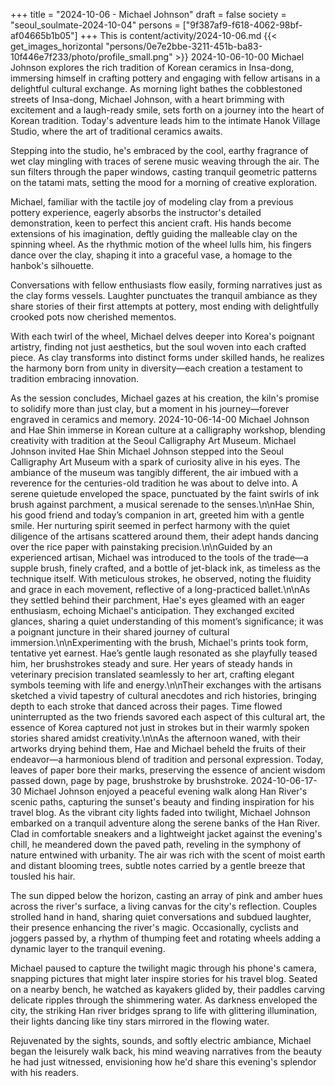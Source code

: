 +++
title = "2024-10-06 - Michael Johnson"
draft = false
society = "seoul_soulmate-2024-10-04"
persons = ["9f387af9-f618-4062-98bf-af04665b1b05"]
+++
This is content/activity/2024-10-06.md
{{< get_images_horizontal "persons/0e7e2bbe-3211-451b-ba83-10f446e7f233/photo/profile_small.png" >}}
2024-10-06-10-00
Michael Johnson explores the rich tradition of Korean ceramics in Insa-dong, immersing himself in crafting pottery and engaging with fellow artisans in a delightful cultural exchange.
As morning light bathes the cobblestoned streets of Insa-dong, Michael Johnson, with a heart brimming with excitement and a laugh-ready smile, sets forth on a journey into the heart of Korean tradition. Today's adventure leads him to the intimate Hanok Village Studio, where the art of traditional ceramics awaits.

Stepping into the studio, he's embraced by the cool, earthy fragrance of wet clay mingling with traces of serene music weaving through the air. The sun filters through the paper windows, casting tranquil geometric patterns on the tatami mats, setting the mood for a morning of creative exploration.

Michael, familiar with the tactile joy of modeling clay from a previous pottery experience, eagerly absorbs the instructor's detailed demonstration, keen to perfect this ancient craft. His hands become extensions of his imagination, deftly guiding the malleable clay on the spinning wheel. As the rhythmic motion of the wheel lulls him, his fingers dance over the clay, shaping it into a graceful vase, a homage to the hanbok's silhouette.

Conversations with fellow enthusiasts flow easily, forming narratives just as the clay forms vessels. Laughter punctuates the tranquil ambiance as they share stories of their first attempts at pottery, most ending with delightfully crooked pots now cherished mementos.

With each twirl of the wheel, Michael delves deeper into Korea's poignant artistry, finding not just aesthetics, but the soul woven into each crafted piece. As clay transforms into distinct forms under skilled hands, he realizes the harmony born from unity in diversity—each creation a testament to tradition embracing innovation.

As the session concludes, Michael gazes at his creation, the kiln's promise to solidify more than just clay, but a moment in his journey—forever engraved in ceramics and memory.
2024-10-06-14-00
Michael Johnson and Hae Shin immerse in Korean culture at a calligraphy workshop, blending creativity with tradition at the Seoul Calligraphy Art Museum.
Michael Johnson invited Hae Shin
Michael Johnson stepped into the Seoul Calligraphy Art Museum with a spark of curiosity alive in his eyes. The ambiance of the museum was tangibly different, the air imbued with a reverence for the centuries-old tradition he was about to delve into. A serene quietude enveloped the space, punctuated by the faint swirls of ink brush against parchment, a musical serenade to the senses.\n\nHae Shin, his good friend and today’s companion in art, greeted him with a gentle smile. Her nurturing spirit seemed in perfect harmony with the quiet diligence of the artisans scattered around them, their adept hands dancing over the rice paper with painstaking precision.\n\nGuided by an experienced artisan, Michael was introduced to the tools of the trade—a supple brush, finely crafted, and a bottle of jet-black ink, as timeless as the technique itself. With meticulous strokes, he observed, noting the fluidity and grace in each movement, reflective of a long-practiced ballet.\n\nAs they settled behind their parchment, Hae's eyes gleamed with an eager enthusiasm, echoing Michael's anticipation. They exchanged excited glances, sharing a quiet understanding of this moment’s significance; it was a poignant juncture in their shared journey of cultural immersion.\n\nExperimenting with the brush, Michael's prints took form, tentative yet earnest. Hae’s gentle laugh resonated as she playfully teased him, her brushstrokes steady and sure. Her years of steady hands in veterinary precision translated seamlessly to her art, crafting elegant symbols teeming with life and energy.\n\nTheir exchanges with the artisans sketched a vivid tapestry of cultural anecdotes and rich histories, bringing depth to each stroke that danced across their pages. Time flowed uninterrupted as the two friends savored each aspect of this cultural art, the essence of Korea captured not just in strokes but in their warmly spoken stories shared amidst creativity.\n\nAs the afternoon waned, with their artworks drying behind them, Hae and Michael beheld the fruits of their endeavor—a harmonious blend of tradition and personal expression. Today, leaves of paper bore their marks, preserving the essence of ancient wisdom passed down, page by page, brushstroke by brushstroke.
2024-10-06-17-30
Michael Johnson enjoyed a peaceful evening walk along Han River's scenic paths, capturing the sunset's beauty and finding inspiration for his travel blog.
As the vibrant city lights faded into twilight, Michael Johnson embarked on a tranquil adventure along the serene banks of the Han River. Clad in comfortable sneakers and a lightweight jacket against the evening's chill, he meandered down the paved path, reveling in the symphony of nature entwined with urbanity. The air was rich with the scent of moist earth and distant blooming trees, subtle notes carried by a gentle breeze that tousled his hair.

The sun dipped below the horizon, casting an array of pink and amber hues across the river's surface, a living canvas for the city's reflection. Couples strolled hand in hand, sharing quiet conversations and subdued laughter, their presence enhancing the river's magic. Occasionally, cyclists and joggers passed by, a rhythm of thumping feet and rotating wheels adding a dynamic layer to the tranquil evening. 

Michael paused to capture the twilight magic through his phone's camera, snapping pictures that might later inspire stories for his travel blog. Seated on a nearby bench, he watched as kayakers glided by, their paddles carving delicate ripples through the shimmering water. As darkness enveloped the city, the striking Han river bridges sprang to life with glittering illumination, their lights dancing like tiny stars mirrored in the flowing water.

Rejuvenated by the sights, sounds, and softly electric ambiance, Michael began the leisurely walk back, his mind weaving narratives from the beauty he had just witnessed, envisioning how he'd share this evening's splendor with his readers.
